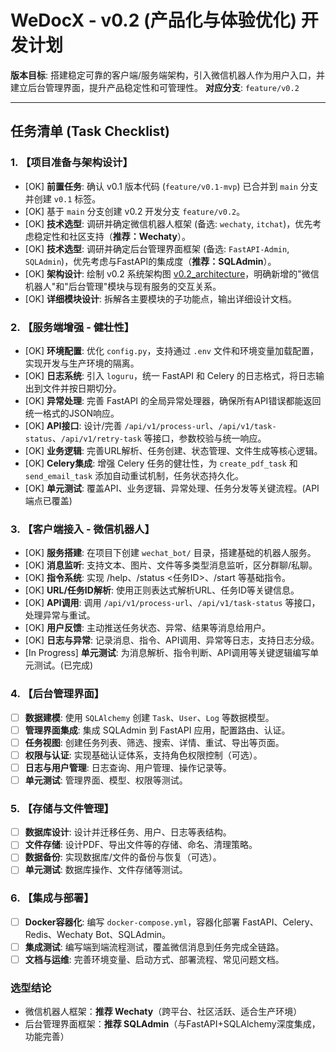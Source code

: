 # WeDocX - v0.2 (产品化与体验优化) 开发计划

**版本目标**: 搭建稳定可靠的客户端/服务端架构，引入微信机器人作为用户入口，并建立后台管理界面，提升产品稳定性和可管理性。
**对应分支**: `feature/v0.2`

---

## 任务清单 (Task Checklist)

### 1. 【项目准备与架构设计】
- [OK] **前置任务**: 确认 v0.1 版本代码 (`feature/v0.1-mvp`) 已合并到 `main` 分支并创建 `v0.1` 标签。
- [OK] 基于 `main` 分支创建 v0.2 开发分支 `feature/v0.2`。
- [OK] **技术选型**: 调研并确定微信机器人框架 (备选: `wechaty`, `itchat`)，优先考虑稳定性和社区支持（**推荐：Wechaty**）。
- [OK] **技术选型**: 调研并确定后台管理界面框架 (备选: `FastAPI-Admin`, `SQLAdmin`)，优先考虑与FastAPI的集成度（**推荐：SQLAdmin**）。
- [OK] **架构设计**: 绘制 v0.2 系统架构图 [v0.2_architecture](../technical_select/v0.2_architecture.md)，明确新增的"微信机器人"和"后台管理"模块与现有服务的交互关系。
- [OK] **详细模块设计**: 拆解各主要模块的子功能点，输出详细设计文档。

### 2. 【服务端增强 - 健壮性】
- [OK] **环境配置**: 优化 `config.py`，支持通过 `.env` 文件和环境变量加载配置，实现开发与生产环境的隔离。
- [OK] **日志系统**: 引入 `loguru`，统一 FastAPI 和 Celery 的日志格式，将日志输出到文件并按日期切分。
- [OK] **异常处理**: 完善 FastAPI 的全局异常处理器，确保所有API错误都能返回统一格式的JSON响应。
- [OK] **API接口**: 设计/完善 `/api/v1/process-url`、`/api/v1/task-status`、`/api/v1/retry-task` 等接口，参数校验与统一响应。
- [OK] **业务逻辑**: 完善URL解析、任务创建、状态管理、文件生成等核心逻辑。
- [OK] **Celery集成**: 增强 Celery 任务的健壮性，为 `create_pdf_task` 和 `send_email_task` 添加自动重试机制，任务状态持久化。
- [OK] **单元测试**: 覆盖API、业务逻辑、异常处理、任务分发等关键流程。(API端点已覆盖)

### 3. 【客户端接入 - 微信机器人】
- [OK] **服务搭建**: 在项目下创建 `wechat_bot/` 目录，搭建基础的机器人服务。
- [OK] **消息监听**: 支持文本、图片、文件等多类型消息监听，区分群聊/私聊。
- [OK] **指令系统**: 实现 /help、/status <任务ID>、/start 等基础指令。
- [OK] **URL/任务ID解析**: 使用正则表达式解析URL、任务ID等关键信息。
- [OK] **API调用**: 调用 `/api/v1/process-url`、`/api/v1/task-status` 等接口，处理异常与重试。
- [OK] **用户反馈**: 主动推送任务状态、异常、结果等消息给用户。
- [OK] **日志与异常**: 记录消息、指令、API调用、异常等日志，支持日志分级。
- [In Progress] **单元测试**: 为消息解析、指令判断、API调用等关键逻辑编写单元测试。(已完成)

### 4. 【后台管理界面】
- [ ] **数据建模**: 使用 `SQLAlchemy` 创建 `Task`、`User`、`Log` 等数据模型。
- [ ] **管理界面集成**: 集成 SQLAdmin 到 FastAPI 应用，配置路由、认证。
- [ ] **任务视图**: 创建任务列表、筛选、搜索、详情、重试、导出等页面。
- [ ] **权限与认证**: 实现基础认证体系，支持角色权限控制（可选）。
- [ ] **日志与用户管理**: 日志查询、用户管理、操作记录等。
- [ ] **单元测试**: 管理界面、模型、权限等测试。

### 5. 【存储与文件管理】
- [ ] **数据库设计**: 设计并迁移任务、用户、日志等表结构。
- [ ] **文件存储**: 设计PDF、导出文件等的存储、命名、清理策略。
- [ ] **数据备份**: 实现数据库/文件的备份与恢复（可选）。
- [ ] **单元测试**: 数据库操作、文件存储等测试。

### 6. 【集成与部署】
- [ ] **Docker容器化**: 编写 `docker-compose.yml`，容器化部署 FastAPI、Celery、Redis、Wechaty Bot、SQLAdmin。
- [ ] **集成测试**: 编写端到端流程测试，覆盖微信消息到任务完成全链路。
- [ ] **文档与运维**: 完善环境变量、启动方式、部署流程、常见问题文档。

### 选型结论
- 微信机器人框架：**推荐 Wechaty**（跨平台、社区活跃、适合生产环境）
- 后台管理界面框架：**推荐 SQLAdmin**（与FastAPI+SQLAlchemy深度集成，功能完善） 